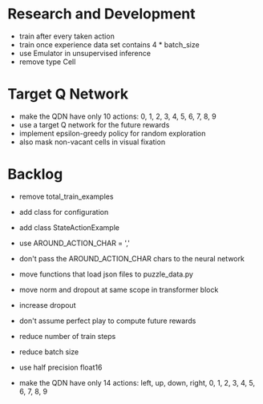 # Research and Development

- train after every taken action
- train once experience data set contains 4 * batch_size
- use Emulator in unsupervised inference
- remove type Cell

# Target Q Network

- make the QDN have only 10 actions: 0, 1, 2, 3, 4, 5, 6, 7, 8, 9
- use a target Q network for the future rewards
- implement epsilon-greedy policy for random exploration
- also mask non-vacant cells in visual fixation

# Backlog

- remove total_train_examples
- add class for configuration


- add class StateActionExample

- use AROUND_ACTION_CHAR = ','
- don't pass the AROUND_ACTION_CHAR chars to the neural network

- move functions that load json files to puzzle_data.py
- move norm and dropout at same scope in transformer block
- increase dropout

- don't assume perfect play to compute future rewards
- reduce number of train steps
- reduce batch size
- use half precision float16

- make the QDN have only 14 actions: left, up, down, right, 0, 1, 2, 3, 4, 5, 6, 7, 8, 9